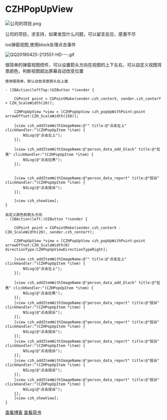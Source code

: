 # CZHPopUpView

![公司的项目.png](https://upload-images.jianshu.io/upload_images/6709174-4b217cb5f07b1f6f.png?imageMogr2/auto-orient/strip%7CimageView2/2/w/1240)

公司的项目，求支持，如果发现什么问题，可以留言反应，感激不尽

ios弹窗视图,使用block处理点击事件

![QQ20180425-213551-HD---.gif](https://upload-images.jianshu.io/upload_images/6709174-68ddc264494fa008.gif?imageMogr2/auto-orient/strip)

很简单的弹窗视图控件，可以设置箭头方向在视图的上下左右，可以自定义视图背景颜色，判断视图超出屏幕自动改变位置


```
使用很简单，默认白色背景箭头在上面

- (IBAction)leftTop:(UIButton *)sender {
    
    CGPoint point = CGPointMake(sender.czh_centerX, sender.czh_centerY + CZH_ScaleWidth(20));
    
    CZHPopUpView *view = [CZHPopUpView czh_popUpWithPoint:point arrowOffset:CZH_ScaleWidth(150)];
    
    [view czh_addItemWithImageName:@"" title:@"点击左上" clickHandler:^(CZHPopUpItem *item) {
        NSLog(@"点击左上");
    }];
    
    [view czh_addItemWithImageName:@"person_data_add_black" title:@"拉黑" clickHandler:^(CZHPopUpItem *item) {
        NSLog(@"点击拉黑");
    }];
    
    
    [view czh_addItemWithImageName:@"person_data_report" title:@"投诉" clickHandler:^(CZHPopUpItem *item) {
        NSLog(@"点击投诉");
    }];
    
    [view czh_showView];
}

```

```
自定义颜色和箭头方向
- (IBAction)left:(UIButton *)sender {
    
    CGPoint point = CGPointMake(sender.czh_centerX - CZH_ScaleWidth(20), sender.czh_centerY);
    
    CZHPopUpView *view = [CZHPopUpView czh_popUpWithPoint:point arrowOffset:CZH_ScaleWidth(0) directionType:CZHPopUpViewDirectionTypeRight];
    
    [view czh_addItemWithImageName:@"" title:@"点击左上" clickHandler:^(CZHPopUpItem *item) {
        NSLog(@"点击左上");
    }];
    
    [view czh_addItemWithImageName:@"person_data_add_black" title:@"拉黑" clickHandler:^(CZHPopUpItem *item) {
        NSLog(@"点击拉黑");
    }];
    [view czh_addItemWithImageName:@"person_data_report" title:@"投诉" clickHandler:^(CZHPopUpItem *item) {
        NSLog(@"点击投诉");
    }];
    [view czh_addItemWithImageName:@"person_data_report" title:@"投诉" clickHandler:^(CZHPopUpItem *item) {
        NSLog(@"点击投诉");
    }];
    [view czh_addItemWithImageName:@"person_data_report" title:@"投诉" clickHandler:^(CZHPopUpItem *item) {
        NSLog(@"点击投诉");
    }];
    [view czh_addItemWithImageName:@"person_data_report" title:@"投诉" clickHandler:^(CZHPopUpItem *item) {
        NSLog(@"点击投诉");
    }];
    [view czh_addItemWithImageName:@"person_data_report" title:@"投诉" clickHandler:^(CZHPopUpItem *item) {
        NSLog(@"点击投诉");
    }];
    [view czh_showView];
}

```

[查看博客](https://blog.csdn.net/hurryupcheng)
[查看简书](https://www.jianshu.com/u/2add458bf239)

